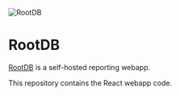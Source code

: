 ![RootDB](https://www.rootdb.fr/assets/logo_name_blue_500x250.png)

# RootDB

[RootDB](https://www.rootdb.fr) is a self-hosted reporting webapp.

This repository contains the React webapp code.
